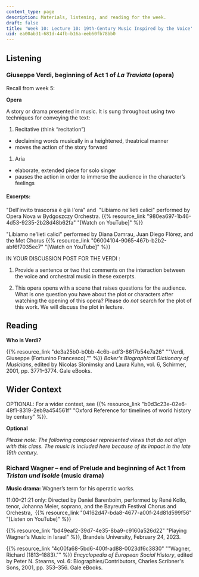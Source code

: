 ```yaml
---
content_type: page
description: Materials, listening, and reading for the week.
draft: false
title: 'Week 10: Lecture 10: 19th-Century Music Inspired by the Voice'
uid: ea00ab31-681d-44fb-b16a-eeb60fb78bb0
---
```

## Listening

### Giuseppe Verdi, beginning of Act 1 of *La Traviata* (opera)

Recall from week 5:

**Opera**

A story or drama presented in music. It is sung throughout using two techniques for conveying the text: 

1. Recitative (think “recitation”)

- declaiming words musically in a heightened, theatrical manner  
- moves the action of the story forward 

1. Aria

- elaborate, extended piece for solo singer  
- pauses the action in order to immerse the audience in the character’s feelings

#### Excerpts: 

"Dell'invito trascorsa è già l'ora" and  "Libiamo ne'lieti calici" performed by Opera Nova w Bydgoszczy Orchestra. {{% resource_link "980ea697-1b46-4d53-9235-2b28d48b62fa" "\[Watch on YouTube\]" %}}

"Libiamo ne'lieti calici" performed by Diana Damrau, Juan Diego Flórez, and the Met Chorus {{% resource_link "06004104-9065-467b-b2b2-abf6f7035ec7" "\[Watch on YouTube\]" %}}

IN YOUR DISCUSSION POST FOR THE VERDI : 

1) Provide a sentence or two that comments on the interaction between the voice and orchestral music in these excerpts.  

2) This opera opens with a scene that raises questions for the audience. What is one question you have about the plot or characters after watching the opening of this opera? Please do *not* search for the plot of this work. We will discuss the plot in lecture. 

## Reading

**Who is Verdi?**

{{% resource_link "de3a25b0-b0bb-4c6b-adf3-8617b54e7a26" "\"Verdi, Giuseppe (Fortunino Francesco).\"" %}} *Baker's Biographical Dictionary of Musicians*, edited by Nicolas Slonimsky and Laura Kuhn, vol. 6, Schirmer, 2001, pp. 3771–3774. Gale eBooks.

## Wider Context

OPTIONAL: For a wider context, see {{% resource_link "b0d3c23e-02e6-48f1-8319-2eb9a454561f" "Oxford Reference for timelines of world history by century" %}}.

**Optional**

*Please note: The following composer represented views that do not align with this class. The music is included here because of its impact in the late 19th century.* 

### Richard Wagner – end of Prelude and beginning of Act 1 from *Tristan und Isolde* (music drama)

**Music drama:** Wagner’s term for his operatic works. 

11:00–21:21 only: Directed by Daniel Barenboim, performed by René Kollo, tenor, Johanna Meier, soprano, and the Bayreuth Festival Chorus and Orchestra,  {{% resource_link "04162d47-bda8-4677-a00f-24d81d599f56" "\[Listen on YouTube\]" %}}

{{% resource_link "bd49eaf2-39d7-4e35-8ba9-c9160a526d22" "Playing Wagner's Music in Israel" %}}, Brandeis University, February 24, 2023.

{{% resource_link "4c00fa68-5bd6-400f-ad88-0023df6c3830" "\"Wagner, Richard (1813–1883).\"" %}} *Encyclopedia of European Social History*, edited by Peter N. Stearns, vol. 6: Biographies/Contributors, Charles Scribner's Sons, 2001, pp. 353–356. Gale eBooks.